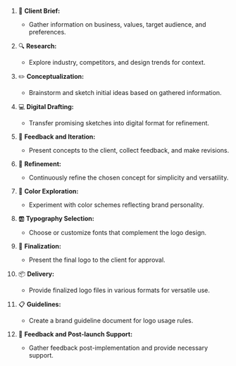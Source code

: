 1. 📑 **Client Brief:**
   - Gather information on business, values, target audience, and preferences.

2. 🔍 **Research:**
   - Explore industry, competitors, and design trends for context.

3. ✏️ **Conceptualization:**
   - Brainstorm and sketch initial ideas based on gathered information.

4. 💻 **Digital Drafting:**
   - Transfer promising sketches into digital format for refinement.

5. 🔄 **Feedback and Iteration:**
   - Present concepts to the client, collect feedback, and make revisions.

6. 🎨 **Refinement:**
   - Continuously refine the chosen concept for simplicity and versatility.

7. 🌈 **Color Exploration:**
   - Experiment with color schemes reflecting brand personality.

8. 🆎 **Typography Selection:**
   - Choose or customize fonts that complement the logo design.

9. 🏁 **Finalization:**
   - Present the final logo to the client for approval.

10. 📦 **Delivery:**
    - Provide finalized logo files in various formats for versatile use.

11. 📋 **Guidelines:**
    - Create a brand guideline document for logo usage rules.

12. 🔄 **Feedback and Post-launch Support:**
    - Gather feedback post-implementation and provide necessary support. 

